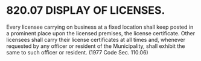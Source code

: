 820.07 DISPLAY OF LICENSES.
===========================

Every licensee carrying on business at a fixed location shall keep
posted in a prominent place upon the licensed premises, the license
certificate. Other licensees shall carry their license certificates at
all times and, whenever requested by any officer or resident of the
Municipality, shall exhibit the same to such officer or resident. (1977
Code Sec. 110.06)
